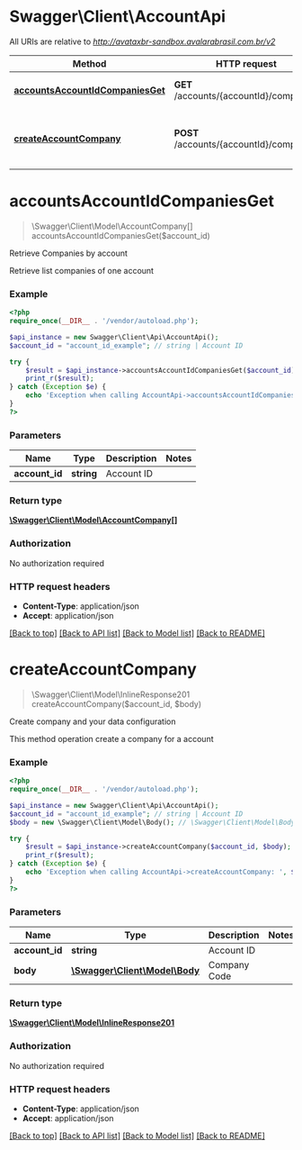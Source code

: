 # Swagger\Client\AccountApi

All URIs are relative to *http://avataxbr-sandbox.avalarabrasil.com.br/v2*

Method | HTTP request | Description
------------- | ------------- | -------------
[**accountsAccountIdCompaniesGet**](AccountApi.md#accountsAccountIdCompaniesGet) | **GET** /accounts/{accountId}/companies | Retrieve Companies by account
[**createAccountCompany**](AccountApi.md#createAccountCompany) | **POST** /accounts/{accountId}/companies | Create company and your data configuration


# **accountsAccountIdCompaniesGet**
> \Swagger\Client\Model\AccountCompany[] accountsAccountIdCompaniesGet($account_id)

Retrieve Companies by account

Retrieve list companies of one account

### Example
```php
<?php
require_once(__DIR__ . '/vendor/autoload.php');

$api_instance = new Swagger\Client\Api\AccountApi();
$account_id = "account_id_example"; // string | Account ID

try {
    $result = $api_instance->accountsAccountIdCompaniesGet($account_id);
    print_r($result);
} catch (Exception $e) {
    echo 'Exception when calling AccountApi->accountsAccountIdCompaniesGet: ', $e->getMessage(), PHP_EOL;
}
?>
```

### Parameters

Name | Type | Description  | Notes
------------- | ------------- | ------------- | -------------
 **account_id** | **string**| Account ID |

### Return type

[**\Swagger\Client\Model\AccountCompany[]**](../Model/AccountCompany.md)

### Authorization

No authorization required

### HTTP request headers

 - **Content-Type**: application/json
 - **Accept**: application/json

[[Back to top]](#) [[Back to API list]](../../README.md#documentation-for-api-endpoints) [[Back to Model list]](../../README.md#documentation-for-models) [[Back to README]](../../README.md)

# **createAccountCompany**
> \Swagger\Client\Model\InlineResponse201 createAccountCompany($account_id, $body)

Create company and your data configuration

This method operation create a company for a account

### Example
```php
<?php
require_once(__DIR__ . '/vendor/autoload.php');

$api_instance = new Swagger\Client\Api\AccountApi();
$account_id = "account_id_example"; // string | Account ID
$body = new \Swagger\Client\Model\Body(); // \Swagger\Client\Model\Body | Company Code

try {
    $result = $api_instance->createAccountCompany($account_id, $body);
    print_r($result);
} catch (Exception $e) {
    echo 'Exception when calling AccountApi->createAccountCompany: ', $e->getMessage(), PHP_EOL;
}
?>
```

### Parameters

Name | Type | Description  | Notes
------------- | ------------- | ------------- | -------------
 **account_id** | **string**| Account ID |
 **body** | [**\Swagger\Client\Model\Body**](../Model/\Swagger\Client\Model\Body.md)| Company Code |

### Return type

[**\Swagger\Client\Model\InlineResponse201**](../Model/InlineResponse201.md)

### Authorization

No authorization required

### HTTP request headers

 - **Content-Type**: application/json
 - **Accept**: application/json

[[Back to top]](#) [[Back to API list]](../../README.md#documentation-for-api-endpoints) [[Back to Model list]](../../README.md#documentation-for-models) [[Back to README]](../../README.md)

